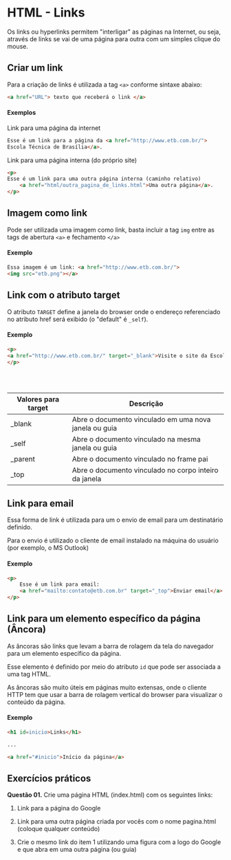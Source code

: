 # HTML - Links

Os links ou hyperlinks permitem "interligar" as páginas na Internet, ou seja, através de links se vai de uma página para
outra com um simples clique do mouse.

## Criar um link

Para a criação de links é utilizada a tag `<a>` conforme  sintaxe abaixo:

```html
<a href="URL"> texto que receberá o link </a>
```

#### Exemplos

Link para uma página da internet

```html
Esse é um link para a página da <a href="http://www.etb.com.br/">
Escola Técnica de Brasília</a>.
```

Link para uma página interna (do próprio site)

```html
<p> 
Esse é um link para uma outra página interna (caminho relativo) 
	<a href="html/outra_pagina_de_links.html">Uma outra página</a>.
</p>
```

## Imagem como link

Pode ser utilizada uma imagem como link, basta incluir a tag `img` entre as tags de abertura `<a>` e fechamento `</a>`

#### Exemplo

```html
Essa imagem é um link: <a href="http://www.etb.com.br/">
<img src="etb.png"></a>
```

## Link com o atributo target

O atributo `TARGET` define a janela do browser onde o endereço referenciado no atributo href será exibido (o "default" é `_self`).

#### Exemplo

```html
<p> 
<a href="http://www.etb.com.br/" target="_blank">Visite o site da Escola Técnica de Brasília!</a>.
</p>
```
<br>
<br>

|Valores para target| Descrição|
|---|---|
|_blank|    Abre o documento vinculado em uma nova janela ou guia|
|_self|     Abre o documento vinculado na mesma janela ou guia|
|_parent|   Abre o documento vinculado no frame pai|
|_top|      Abre o documento vinculado no corpo inteiro da janela|

## Link para email

Essa forma de link é utilizada para um o envio de email para um destinatário definido.

Para o envio é utilizado o cliente de email instalado na máquina do usuário (por exemplo, o MS Outlook)

#### Exemplo

```html
<p>
    Esse é um link para email:
    <a href="mailto:contato@etb.com.br" target="_top">Enviar email</a>
</p>
```

## Link para um elemento específico da página (Âncora)

As âncoras são links que levam a barra de rolagem da tela do navegador para um elemento específico da página.

Esse elemento é definido por meio do atributo `id` que pode ser associada a uma tag HTML.

As âncoras são muito úteis em páginas muito extensas, onde o cliente HTTP tem que usar a barra de rolagem vertical do browser para visualizar o conteúdo da página.

#### Exemplo

```html
<h1 id=inicio>Links</h1>

...

<a href="#inicio">Início da página</a>
```


## Exercícios práticos

**Questão 01.** Crie uma página HTML (index.html) com os seguintes links:

1. Link para a página do Google

1. Link para uma outra página criada por vocês com o nome pagina.html (coloque qualquer conteúdo)

1. Crie o mesmo link do item 1 utilizando uma figura com a logo do Google e que abra em uma outra página (ou guia)</li>

